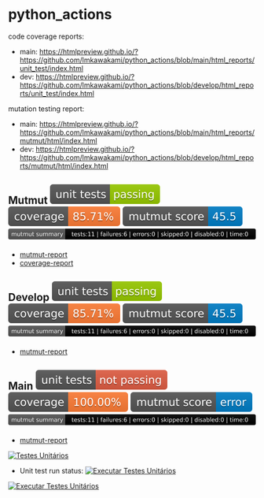 # python_actions

code coverage reports:
- main: https://htmlpreview.github.io/?https://github.com/lmkawakami/python_actions/blob/main/html_reports/unit_test/index.html
- dev: https://htmlpreview.github.io/?https://github.com/lmkawakami/python_actions/blob/develop/html_reports/unit_test/index.html

mutation testing report:
- main: https://htmlpreview.github.io/?https://github.com/lmkawakami/python_actions/blob/main/html_reports/mutmut/html/index.html
- dev: https://htmlpreview.github.io/?https://github.com/lmkawakami/python_actions/blob/develop/html_reports/mutmut/html/index.html

## Mutmut ![Alt text](./mutmut/badges/unit_tests_run_badge.svg) ![Alt text](./mutmut/badges/unit_tests_coverage_badge.svg) ![Alt text](./mutmut/badges/mutmut_score_badge.svg) ![Alt text](./mutmut/badges/mutmut_summary_badge.svg)
- [mutmut-report](./mutmut/mutmut/html/index.html)
- [coverage-report](./mutmut/unit_test/index.html)

## Develop ![Alt text](./develop/badges/unit_tests_run_badge.svg) ![Alt text](./develop/badges/unit_tests_coverage_badge.svg) ![Alt text](./develop/badges/mutmut_score_badge.svg) ![Alt text](./mutmut/badges/mutmut_summary_badge.svg)
- [mutmut-report](./develop/mutmut/html/index.html)

## Main ![Alt text](./main/badges/unit_tests_run_badge.svg) ![Alt text](./main/badges/unit_tests_coverage_badge.svg) ![Alt text](./main/badges/mutmut_score_badge.svg) ![Alt text](./mutmut/badges/mutmut_summary_badge.svg)
- [mutmut-report](./main/mutmut/html/index.html)



[![Testes Unitários](https://github.com/lmkawakami/python_actions/actions/workflows/unit_test.yml/badge.svg)](https://github.com/lmkawakami/python_actions/actions/workflows/unit_test.yml)


- Unit test run status:
[![Executar Testes Unitários](https://github.com/lmkawakami/python_actions/actions/workflows/unit_test_run.yml/badge.svg)](https://github.com/lmkawakami/python_actions/actions/workflows/unit_test_run.yml)


<!-- badge de testes unitários -->
[![Executar Testes Unitários](https://github.com/lmkawakami/python_actions/actions/workflows/unit_test_run.yml/badge.svg)](https://github.com/lmkawakami/python_actions/actions/workflows/unit_test_run.yml)


